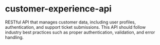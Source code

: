 # customer-experience-api
RESTful API that manages customer data, including user profiles, authentication, and support ticket submissions. This API should follow industry best practices such as proper authentication, validation, and error handling.
